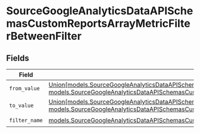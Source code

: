 # SourceGoogleAnalyticsDataAPISchemasCustomReportsArrayMetricFilterBetweenFilter


## Fields

| Field                                                                                                                                                                                                                                                                                                                                   | Type                                                                                                                                                                                                                                                                                                                                    | Required                                                                                                                                                                                                                                                                                                                                | Description                                                                                                                                                                                                                                                                                                                             |
| --------------------------------------------------------------------------------------------------------------------------------------------------------------------------------------------------------------------------------------------------------------------------------------------------------------------------------------- | --------------------------------------------------------------------------------------------------------------------------------------------------------------------------------------------------------------------------------------------------------------------------------------------------------------------------------------- | --------------------------------------------------------------------------------------------------------------------------------------------------------------------------------------------------------------------------------------------------------------------------------------------------------------------------------------- | --------------------------------------------------------------------------------------------------------------------------------------------------------------------------------------------------------------------------------------------------------------------------------------------------------------------------------------- |
| `from_value`                                                                                                                                                                                                                                                                                                                            | [Union[models.SourceGoogleAnalyticsDataAPISchemasCustomReportsArrayMetricFilterMetricsFilter1ExpressionsFilterInt64Value, models.SourceGoogleAnalyticsDataAPISchemasCustomReportsArrayMetricFilterMetricsFilter1ExpressionsFilterDoubleValue]](../models/sourcegoogleanalyticsdataapischemascustomreportsarraymetricfilterfromvalue.md) | :heavy_check_mark:                                                                                                                                                                                                                                                                                                                      | N/A                                                                                                                                                                                                                                                                                                                                     |
| `to_value`                                                                                                                                                                                                                                                                                                                              | [Union[models.SourceGoogleAnalyticsDataAPISchemasCustomReportsArrayMetricFilterMetricsFilter1Int64Value, models.SourceGoogleAnalyticsDataAPISchemasCustomReportsArrayMetricFilterMetricsFilter1DoubleValue]](../models/sourcegoogleanalyticsdataapischemascustomreportsarraymetricfiltertovalue.md)                                     | :heavy_check_mark:                                                                                                                                                                                                                                                                                                                      | N/A                                                                                                                                                                                                                                                                                                                                     |
| `filter_name`                                                                                                                                                                                                                                                                                                                           | [models.SourceGoogleAnalyticsDataAPISchemasCustomReportsArrayMetricFilterMetricsFilter1ExpressionsFilterName](../models/sourcegoogleanalyticsdataapischemascustomreportsarraymetricfiltermetricsfilter1expressionsfiltername.md)                                                                                                        | :heavy_check_mark:                                                                                                                                                                                                                                                                                                                      | N/A                                                                                                                                                                                                                                                                                                                                     |